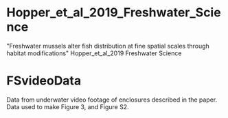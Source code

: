 # Hopper_et_al_2019_Freshwater_Science
"Freshwater mussels alter fish distribution at fine spatial scales through habitat modifications" Hopper_et_al_2019 Freshwater Science

# FSvideoData
Data from underwater video footage of enclosures described in the paper. 
Data used to make Figure 3, and Figure S2. 
